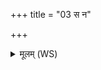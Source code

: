 +++
title = "03 स न"

+++
<details><summary>मूलम् (WS)</summary>

स न इन्द्र पुरोहितो विश्वतस्पाहि रक्षसः ।  
अभि गावो अनूषताभि द्युम्नं बृहस्पते ॥ ५ ॥
</details>